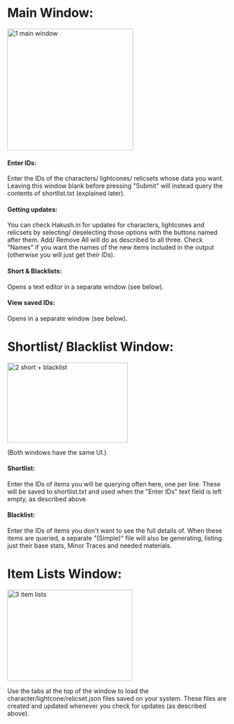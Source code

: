 <h1>Main Window:</h1>
<img width="286" height="277" alt="1  main window" src="https://github.com/user-attachments/assets/53ef71e5-53e6-4a22-b96c-af9d6bd81648" />
<br />
<h4>Enter IDs:</h4>
<p>Enter the IDs of the characters/ lightcones/ relicsets whose data you want. Leaving this window blank before pressing "Submit" will instead query the contents of shortlist.txt (explained later).</p>
<h4>Getting updates:</h4>
<p>You can check Hakush.in for updates for characters, lightcones and relicsets by selecting/ deselecting those options with the buttons named after them. Add/ Remove All will do as described to all three. Check "Names" if you want the names of the new items included in the output (otherwise you will just get their IDs).</p>
<h4>Short & Blacklists:</h4>
<p>Opens a text editor in a separate window (see below).</p>
<h4>View saved IDs:</h4>
<p>Opens in a separate window (see below).</p>

<h1>Shortlist/ Blacklist Window:</h1>
<img width="274" height="182" alt="2  short + blacklist" src="https://github.com/user-attachments/assets/b2ea46df-0820-4fbf-b17c-3cd106ba7476" />
<p>(Both windows have the same UI.)</p>
<h4>Shortlist:</h4>
<p>Enter the IDs of items you will be querying often here, one per line. These will be saved to shortlist.txt and used when the "Enter IDs" text field is left empty, as described above.</p>
<h4>Blacklist:</h4>
<p>Enter the IDs of items you don't want to see the full details of. When these items are queried, a separate "(Simple)" file will also be generating, listing just their base stats, Minor Traces and needed materials.</p>

<h1>Item Lists Window:</h1>
<img width="284" height="208" alt="3  item lists" src="https://github.com/user-attachments/assets/4f8e578b-4281-4416-a311-8c5f29b3da30" />
<p>Use the tabs at the top of the window to load the character/lightcone/relicset.json files saved on your system. These files are created and updated whenever you check for updates (as described above).</p>
